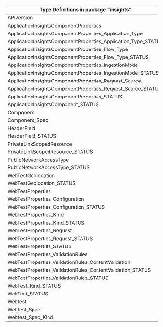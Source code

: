 | Type Definitions in package "insights"                         | v1alpha1api20180501preview | v1alpha1api20200202 | v1beta20180501preview | v1beta20200202 |
|----------------------------------------------------------------|----------------------------|---------------------|-----------------------|----------------|
| APIVersion                                                     | v1alpha1api20180501preview | v1alpha1api20200202 | v1beta20180501preview | v1beta20200202 |
| ApplicationInsightsComponentProperties                         |                            | v1alpha1api20200202 |                       | v1beta20200202 |
| ApplicationInsightsComponentProperties_Application_Type        |                            | v1alpha1api20200202 |                       | v1beta20200202 |
| ApplicationInsightsComponentProperties_Application_Type_STATUS |                            | v1alpha1api20200202 |                       | v1beta20200202 |
| ApplicationInsightsComponentProperties_Flow_Type               |                            | v1alpha1api20200202 |                       | v1beta20200202 |
| ApplicationInsightsComponentProperties_Flow_Type_STATUS        |                            | v1alpha1api20200202 |                       | v1beta20200202 |
| ApplicationInsightsComponentProperties_IngestionMode           |                            | v1alpha1api20200202 |                       | v1beta20200202 |
| ApplicationInsightsComponentProperties_IngestionMode_STATUS    |                            | v1alpha1api20200202 |                       | v1beta20200202 |
| ApplicationInsightsComponentProperties_Request_Source          |                            | v1alpha1api20200202 |                       | v1beta20200202 |
| ApplicationInsightsComponentProperties_Request_Source_STATUS   |                            | v1alpha1api20200202 |                       | v1beta20200202 |
| ApplicationInsightsComponentProperties_STATUS                  |                            | v1alpha1api20200202 |                       | v1beta20200202 |
| ApplicationInsightsComponent_STATUS                            |                            | v1alpha1api20200202 |                       | v1beta20200202 |
| Component                                                      |                            | v1alpha1api20200202 |                       | v1beta20200202 |
| Component_Spec                                                 |                            | v1alpha1api20200202 |                       | v1beta20200202 |
| HeaderField                                                    | v1alpha1api20180501preview |                     | v1beta20180501preview |                |
| HeaderField_STATUS                                             | v1alpha1api20180501preview |                     | v1beta20180501preview |                |
| PrivateLinkScopedResource                                      |                            | v1alpha1api20200202 |                       | v1beta20200202 |
| PrivateLinkScopedResource_STATUS                               |                            | v1alpha1api20200202 |                       | v1beta20200202 |
| PublicNetworkAccessType                                        |                            | v1alpha1api20200202 |                       | v1beta20200202 |
| PublicNetworkAccessType_STATUS                                 |                            | v1alpha1api20200202 |                       | v1beta20200202 |
| WebTestGeolocation                                             | v1alpha1api20180501preview |                     | v1beta20180501preview |                |
| WebTestGeolocation_STATUS                                      | v1alpha1api20180501preview |                     | v1beta20180501preview |                |
| WebTestProperties                                              | v1alpha1api20180501preview |                     | v1beta20180501preview |                |
| WebTestProperties_Configuration                                | v1alpha1api20180501preview |                     | v1beta20180501preview |                |
| WebTestProperties_Configuration_STATUS                         | v1alpha1api20180501preview |                     | v1beta20180501preview |                |
| WebTestProperties_Kind                                         | v1alpha1api20180501preview |                     | v1beta20180501preview |                |
| WebTestProperties_Kind_STATUS                                  | v1alpha1api20180501preview |                     | v1beta20180501preview |                |
| WebTestProperties_Request                                      | v1alpha1api20180501preview |                     | v1beta20180501preview |                |
| WebTestProperties_Request_STATUS                               | v1alpha1api20180501preview |                     | v1beta20180501preview |                |
| WebTestProperties_STATUS                                       | v1alpha1api20180501preview |                     | v1beta20180501preview |                |
| WebTestProperties_ValidationRules                              | v1alpha1api20180501preview |                     | v1beta20180501preview |                |
| WebTestProperties_ValidationRules_ContentValidation            | v1alpha1api20180501preview |                     | v1beta20180501preview |                |
| WebTestProperties_ValidationRules_ContentValidation_STATUS     | v1alpha1api20180501preview |                     | v1beta20180501preview |                |
| WebTestProperties_ValidationRules_STATUS                       | v1alpha1api20180501preview |                     | v1beta20180501preview |                |
| WebTest_Kind_STATUS                                            | v1alpha1api20180501preview |                     | v1beta20180501preview |                |
| WebTest_STATUS                                                 | v1alpha1api20180501preview |                     | v1beta20180501preview |                |
| Webtest                                                        | v1alpha1api20180501preview |                     | v1beta20180501preview |                |
| Webtest_Spec                                                   | v1alpha1api20180501preview |                     | v1beta20180501preview |                |
| Webtest_Spec_Kind                                              | v1alpha1api20180501preview |                     | v1beta20180501preview |                |
